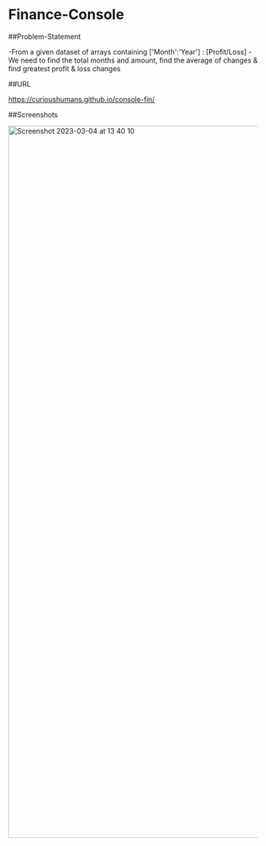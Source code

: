 # Finance-Console

##Problem-Statement

-From a given dataset of arrays containing ['Month':'Year'] : [Profit/Loss]
-We need to find the total months and amount, find the average of changes & find greatest profit & loss changes

##URL

https://curioushumans.github.io/console-fin/


##Screenshots

<img width="1440" alt="Screenshot 2023-03-04 at 13 40 10" src="https://user-images.githubusercontent.com/85549330/222884882-7819f79a-1bca-4cb5-85c0-64a6e0dbeba7.png">
